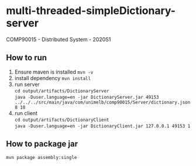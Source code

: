 # multi-threaded-simpleDictionary-server
COMP90015 - Distributed System - 2020S1

## How to run
1. Ensure maven is installed
```mvn -v```
2. install dependency
```mvn install```
3. run server  
```cd output/artifacts/DictionaryServer```  
```java -Duser.language=en -jar DictionaryServer.jar 49153 ../../../src/main/java/com/unimelb/comp90015/Server/dictionary.json 8 10```
4. run client  
```cd output/artifacts/DictionaryClient```  
```java -Duser.language=en -jar DictionaryClient.jar 127.0.0.1 49153 1```

## How to package jar
```mvn package assembly:single```